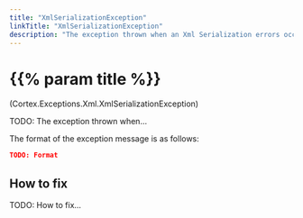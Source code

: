 ```yaml
---
title: "XmlSerializationException"
linkTitle: "XmlSerializationException"
description: "The exception thrown when an Xml Serialization errors occur."
---
```



# {{% param title %}}

<p class="namespace">(Cortex.Exceptions.Xml.XmlSerializationException)</p>

TODO: The exception thrown when...

The format of the exception message is as follows:

```json
TODO: Format
```

## How to fix

TODO: How to fix...
